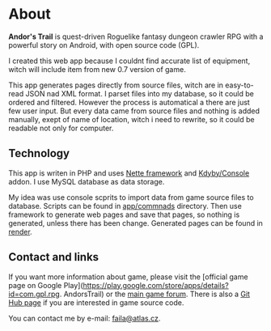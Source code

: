 # About

**Andor's Trail** is quest-driven Roguelike fantasy dungeon crawler RPG with a powerful story on Android, with open source code (GPL).

I created this web app because I couldnt find accurate list of equipment, witch will include item from new 0.7 version of game.

This app generates pages directly from source files, witch are in easy-to-read JSON nad XML format. I parset files into my database, so it could be ordered and filtered. However the process is automatical a there are just few user input. But every data came from source files and nothing is added manually, exept of name of location, witch i need to rewrite, so it could be readable not only for computer.

## Technology

This app is writen in PHP and uses [Nette framework](https://nette.org/) and [Kdyby/Console](https://github.com/Kdyby/Console) addon. I use MySQL database as data storage.   

My idea was use console scprits to import data from game source files to database. Scripts can be found in [app/commnads](/app/commands) directory. Then use framework to generate web pages and save that pages, so nothing is generated, unless there has been change. Generated pages can be found in [render](/render).

## Contact and links

If you want more information about game, please visit the [official game page on Google Play](https://play.google.com/store/apps/details?id=com.gpl.rpg.
AndorsTrail) or the [main game forum](http://www.andorstrail.com/). There is also a [Git Hub page](https://github.com/oskarwiksten/andors-trail) if you are interested in game source code.

You can contact me by e-mail: [faila@atlas.cz](mailto:faila@atlas.cz).

